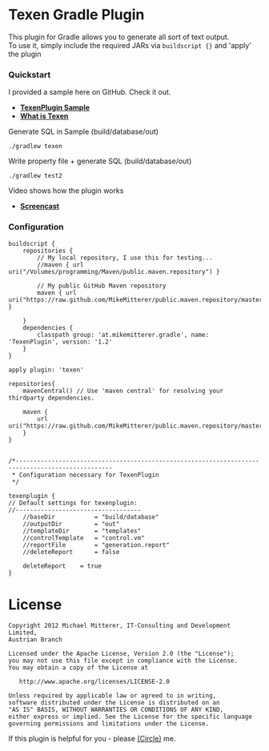 Texen Gradle Plugin
====================

This plugin for Gradle allows you to generate all sort of text output.<br>
To use it, simply include the required JARs via `buildscript {}` and 'apply' the plugin

### Quickstart
I provided a sample here on GitHub. Check it out.
*	**[TexenPlugin Sample](https://github.com/MikeMitterer/gradle-texen-plugin-sample)** 
*	**[What is Texen](http://velocity.apache.org/engine/devel/texen.html)**

Generate SQL in Sample (build/database/out)

	./gradlew texen
	
Write property file + generate SQL (build/database/out)

	./gradlew test2
	
Video shows how the plugin works

*	**[Screencast](http://www.mikemitterer.at/infopoint/programmierung/texen-gradle-plugin.html)**
	
### Configuration
	buildscript {
	    repositories {
			// My local repository, I use this for testing...
	        //maven { url uri("/Volumes/programming/Maven/public.maven.repository") } 
			
			// My public GitHub Maven repository
	        maven { url uri("https://raw.github.com/MikeMitterer/public.maven.repository/master") }  
	                         
	    }
	    dependencies {
	        classpath group: 'at.mikemitterer.gradle', name: 'TexenPlugin', version: '1.2'
	    }
	}
	
	apply plugin: 'texen'

	repositories{
	    mavenCentral() // Use 'maven central' for resolving your thirdparty dependencies.
		
		maven {
			url uri("https://raw.github.com/MikeMitterer/public.maven.repository/master")
		}
	}


	/*-------------------------------------------------------------------------------------------------
	 * Configuration necessary for TexenPlugin
	 */
	
	texenplugin {
	// Default settings for texenplugin:
	//-----------------------------------
		//baseDir			= "build/database"
		//outputDir			= "out"
		//templateDir		= "templates"
		//controlTemplate 	= "control.vm"
		//reportFile		= "generation.report"
		//deleteReport 		= false
		
		deleteReport 	= true
	}
	
License
========

    Copyright 2012 Michael Mitterer, IT-Consulting and Development Limited,
    Austrian Branch

    Licensed under the Apache License, Version 2.0 (the "License");
    you may not use this file except in compliance with the License.
    You may obtain a copy of the License at

       http://www.apache.org/licenses/LICENSE-2.0

    Unless required by applicable law or agreed to in writing, 
    software distributed under the License is distributed on an 
    "AS IS" BASIS, WITHOUT WARRANTIES OR CONDITIONS OF ANY KIND, 
    either express or implied. See the License for the specific language 
    governing permissions and limitations under the License.
    
If this plugin is helpful for you - please [(Circle)](http://gplus.mikemitterer.at/) me.